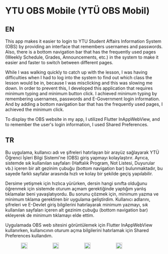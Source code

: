 # YTU OBS Mobile (YTÜ OBS Mobil)

## EN

This app makes it easier to login to YTU Student Affairs Information System (OBS) by providing an interface that remembers usernames and passwords. Also, there is a bottom navigation bar that has the frequently used pages (Weekly Schedule, Grades, Announcements, etc.) in the system to make it easier and faster to switch between different pages.

While I was walking quickly to catch up with the lesson, I was having difficulties when I had to log into the system to find out which class the lesson would be in, because I was misclicking and this was slowing me down. In order to prevent this, I developed this application that requires minimum typing and minimum button click. I achieved minimum typing by remembering usernames, passwords and E-Government login information. And by adding a bottom navigation bar that has the frequently used pages, I achieved the minimum click. 

To display the OBS website in my app, I utilized Flutter InAppWebView, and to remember the user's login information, I used Shared Preferences.

## TR

Bu uygulama, kullanıcı adı ve şifreleri hatırlayan bir arayüz sağlayarak YTÜ Öğrenci İşleri Bilgi Sistemi'ne (OBS) giriş yapmayı kolaylaştırır. Ayrıca, sistemde sık kullanılan sayfaları (Haftalık Program, Not Listesi, Duyurular vb.) içeren bir alt gezinim çubuğu (bottom navigation bar) bulunmaktadır, bu sayede farklı sayfalar arasında hızlı ve kolay bir şekilde geçiş yapılabilir.

Dersime yetişmek için hızlıca yürürken, dersin hangi sınıfta olduğunu öğrenmek için sistemde oturum açmam gerektiğinde yaptığım yanlış tıklamalar beni yavaşlatıyordu. Bu sorunu çözmek için, minimum yazma ve minimum tıklama gerektiren bir uygulama geliştirdim. Kullanıcı adlarını, şifreleri ve E-Devlet giriş bilgilerini hatırlayarak minimum yazmayı, sık kullanılan sayfaları içeren alt gezinim çubuğu (bottom navigation bar) ekleyerek de minimum tıklamayı elde ettim.

Uygulamada OBS web sitesini görüntülemek için Flutter InAppWebView kullanırken, kullanıcının oturum açma bilgilerini hatırlamak için Shared Preferences kullandım.

<div style="display:flex; flex-direction: row; justify-content: center; align-items: center">
  <img src="https://user-images.githubusercontent.com/118119029/219957843-8af2dc37-28b3-448f-9297-f3c0ef3a53f1.png" alt="" style="width: 20%;">
  <img src="https://user-images.githubusercontent.com/118119029/219957854-5240496b-b159-4287-a8c1-f22cc6aac45a.png" alt="" style="width: 20%;">
  <img src="https://user-images.githubusercontent.com/118119029/219957857-562791ab-5be7-4ed2-a8dc-0ae176ae35f4.png" alt="" style="width: 20%;">
  <img src="https://user-images.githubusercontent.com/118119029/219957861-9404719a-2bfa-41ef-b7fc-0d20b875bc97.png" alt="" style="width: 20%;">
</div>
